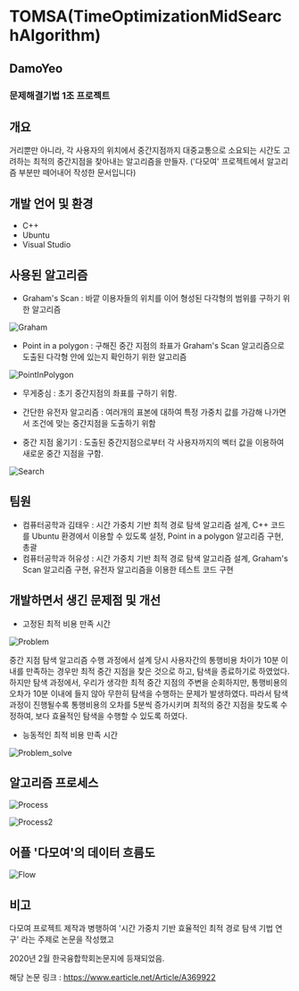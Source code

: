 # TOMSA(TimeOptimizationMidSearchAlgorithm)

## DamoYeo

### 문제해결기법 1조 프로젝트

## 개요
거리뿐만 아니라, 각 사용자의 위치에서 중간지점까지 대중교통으로 소요되는 시간도 고려하는 최적의 중간지점을 찾아내는 알고리즘을 만들자.
('다모여' 프로젝트에서 알고리즘 부분만 떼어내어 작성한 문서입니다)

## 개발 언어 및 환경
* C++
* Ubuntu
* Visual Studio


## 사용된 알고리즘
* Graham's Scan : 바깥 이용자들의 위치를 이어 형성된 다각형의 범위를 구하기 위한 알고리즘

![Graham](./Image/Graham.PNG)

* Point in a polygon : 구해진 중간 지점의 좌표가 Graham's Scan 알고리즘으로 도출된 다각형 안에 있는지 확인하기 위한 알고리즘

![PointInPolygon](./Image/PointInPolygon.PNG)

* 무게중심 : 초기 중간지점의 좌표를 구하기 위함.

* 간단한 유전자 알고리즘 : 여러개의 표본에 대하여 특정 가중치 값를 가감해 나가면서 조건에 맞는 중간지점을 도출하기 위함

* 중간 지점 옮기기 : 도출된 중간지점으로부터 각 사용자까지의 벡터 값을 이용하여 새로운 중간 지점을 구함.

![Search](./Image/Search.PNG)


## 팀원
* 컴퓨터공학과 김태우 : 시간 가중치 기반 최적 경로 탐색 알고리즘 설계, C++ 코드를 Ubuntu 환경에서 이용할 수 있도록 설정, Point in a polygon 알고리즘 구현, 총괄
* 컴퓨터공학과 허유성 : 시간 가중치 기반 최적 경로 탐색 알고리즘 설계, Graham's Scan 알고리즘 구현, 유전자 알고리즘을 이용한 테스트 코드 구현


## 개발하면서 생긴 문제점 및 개선

* 고정된 최적 비용 만족 시간

![Problem](./Image/Problem.png)

중간 지점 탐색 알고리즘 수행 과정에서 설계 당시 사용자간의 통행비용 차이가 10분 이내를 만족하는 경우만 최적 중간 지점을 찾은 것으로 하고, 탐색을 종료하기로 하였었다. 하지만 탐색 과정에서, 우리가 생각한 최적 중간 지점의 주변을 순회하지만, 통행비용의 오차가 10분 이내에 들지 않아 무한히 탐색을 수행하는 문제가 발생하였다. 따라서 탐색 과정이 진행될수록 통행비용의 오차를 5분씩 증가시키며 최적의 중간 지점을 찾도록 수정하여, 보다 효율적인 탐색을 수행할 수 있도록 하였다.

* 능동적인 최적 비용 만족 시간

![Problem_solve](./Image/Problem_Solve.png)



## 알고리즘 프로세스

![Process](./Image/Process.PNG)

![Process2](./Image/Process2.png)


## 어플 '다모여'의 데이터 흐름도

![Flow](./Image/Flow.png)


## 비고
다모여 프로젝트 제작과 병행하여 '시간 가중치 기반 효율적인 최적 경로 탐색 기법 연구' 라는 주제로 논문을 작성했고

2020년 2월 한국융합학회논문지에 등재되었음. 

해당 논문 링크 : https://www.earticle.net/Article/A369922
